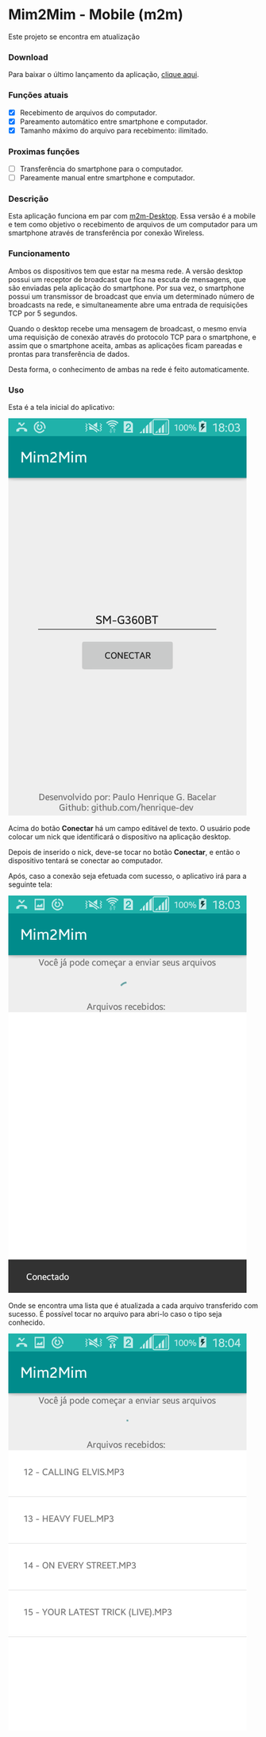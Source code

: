 # Mim2Mim - Mobile (m2m)

Este projeto se encontra em atualização

### Download

Para baixar o último lançamento da aplicação, [clique aqui](https://play.google.com/store/apps/details?id=phdev.com.br.faciltransferencia).

### Funções atuais
- [X] Recebimento de arquivos do computador.
- [X] Pareamento automático entre smartphone e computador.
- [X] Tamanho máximo do arquivo para recebimento: ilimitado.

### Proximas funções
- [ ] Transferência do smartphone para o computador.
- [ ] Pareamente manual entre smartphone e computador.

### Descrição

Esta aplicação funciona em par com [m2m-Desktop](https://github.com/henrique-dev/m2m-Desktop). Essa versão é a mobile e
tem como objetivo o recebimento de arquivos de um computador para um smartphone através de transferência por conexão Wireless.

### Funcionamento

Ambos os dispositivos tem que estar na mesma rede. A versão desktop possui um receptor de broadcast que fica na escuta de mensagens, que são enviadas pela aplicação do smartphone. Por sua vez, o smartphone possui um transmissor de broadcast que envia um determinado número de broadcasts na rede, e simultaneamente abre uma entrada de requisições TCP por 5 segundos. 

Quando o desktop recebe uma mensagem de broadcast, o mesmo envia uma requisição de conexão através do protocolo TCP para o smartphone, e assim que o smartphone aceita, ambas as aplicações ficam pareadas e prontas para transferência de dados.

Desta forma, o conhecimento de ambas na rede é feito automaticamente.

### Uso

Esta é a tela inicial do aplicativo:

![](/rd/tela1.png)

Acima do botão **Conectar** há um campo editável de texto. O usuário pode colocar um nick que identificará o 
dispositivo na aplicação desktop.

Depois de inserido o nick, deve-se tocar no botão **Conectar**, e então o dispositivo tentará se conectar ao computador.

Após, caso a conexão seja efetuada com sucesso, o aplicativo irá para a seguinte tela:

![](/rd/tela3.png)

Onde se encontra uma lista que é atualizada a cada arquivo transferido com sucesso. É possível tocar no arquivo para abri-lo 
caso o tipo seja conhecido.

![](/rd/tela4.png)
